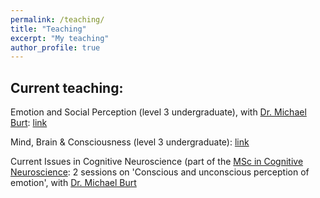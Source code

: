 ```yaml
---
permalink: /teaching/
title: "Teaching" 
excerpt: "My teaching"
author_profile: true
---
```


## Current teaching:

Emotion and Social Perception (level 3 undergraduate), with [Dr. Michael Burt](https://www.durham.ac.uk/staff/d-m-burt/): [link](https://www.dur.ac.uk/faculty.handbook/module_description/?year=2022&module_code=PSYC3401)

Mind, Brain & Consciousness (level 3 undergraduate): [link](https://www.dur.ac.uk/faculty.handbook/module_description/?year=2022&module_code=PSYC3567)

Current Issues in Cognitive Neuroscience (part of the [MSc in Cognitive Neuroscience](https://www.durham.ac.uk/study/courses/c8k109/): 2 sessions on 'Conscious and unconscious perception of emotion', with [Dr. Michael Burt](https://www.durham.ac.uk/staff/d-m-burt/)


